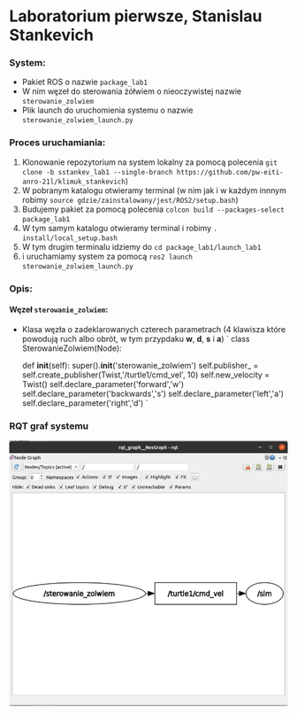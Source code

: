 # Laboratorium pierwsze, Stanislau Stankevich
### System:
- Pakiet ROS o nazwie `package_lab1`
- W nim węzeł do sterowania żółwiem o nieoczywistej nazwie `sterowanie_zolwiem`
- Plik launch do uruchomienia systemu o nazwie `sterowanie_zolwiem_launch.py`

### Proces uruchamiania:
1. Klonowanie repozytorium na system lokalny za pomocą polecenia `git clone -b sstankev_lab1 --single-branch https://github.com/pw-eiti-anro-21l/klimuk_stankevich`)
2. W pobranym katalogu otwieramy terminal (w nim jak i w każdym innnym robimy `source gdzie/zainstalowany/jest/ROS2/setup.bash`)
3. Budujemy pakiet za pomocą polecenia `colcon build --packages-select package_lab1`
4. W tym samym katalogu otwieramy terminal i robimy `. install/local_setup.bash`
5. W tym drugim terminalu idziemy do `cd package_lab1/launch_lab1` 
6. i uruchamiamy system za pomocą `ros2 launch sterowanie_zolwiem_launch.py`

### Opis:
#### Węzeł `sterowanie_zolwiem`:
- Klasa węzła o zadeklarowanych czterech parametrach (4 klawisza które powodują ruch albo obrót, w tym przypdaku **w**, **d**, **s** i **a**)
`
class SterowanieZolwiem(Node):

    def __init__(self):
        super().__init__('sterowanie_zolwiem')
        self.publisher_ = self.create_publisher(Twist,'/turtle1/cmd_vel', 10)
        self.new_velocity = Twist()
        self.declare_parameter('forward','w')
        self.declare_parameter('backwards','s')
        self.declare_parameter('left','a')
        self.declare_parameter('right','d')
`

### RQT graf systemu 
![rqt graph](./rqt_graph.jpg)
